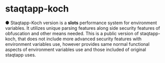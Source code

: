 # staqtapp-koch

● Staqtapp-Koch version is a __slots__ performance system for environment variables. It utilizes unique parsing features along side security features of obfuscation and other means needed. This is a public version of staqtapp-koch, that does not include more advanced security features with environment variables use, however provides same normal functional aspects of environment variables use and those included of original staqtapp uses.
